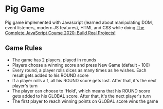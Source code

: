 # Pig Game

Pig game implemented with Javascript (learned about manipulating DOM, event listeners, modern JS features), HTML and CSS while doing [The Complete JavaScript Course 2020: Build Real Projects!](https://www.udemy.com/course/the-complete-javascript-course/)

## Game Rules

- The game has 2 players, played in rounds
- Players choose a winning score and press New Game (default - 100)
- Every round, a player rolls dices as many times as he wishes. Each result gets added to his ROUND score
- If a player rolls a 1, all his ROUND score gets lost. After that, it's the next player's turn
- The player can choose to 'Hold', which means that his ROUND score gets added to his GLOBAL score. After that, it's the next player's turn
- The first player to reach winning points on GLOBAL score wins the game
